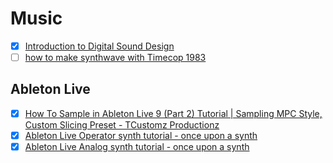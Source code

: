 # Music

  - [x] [Introduction to Digital Sound Design](https://www.class-central.com/course/coursera-introduction-to-digital-sound-design-506)
  - [ ] [how to make synthwave with Timecop 1983](https://www.youtube.com/watch?v=XFzUDCY-DgY)

## Ableton Live

  - [x] [How To Sample in Ableton Live 9 (Part 2) Tutorial | Sampling MPC Style, Custom Slicing Preset - TCustomz Productionz](https://www.youtube.com/watch?v=aheF-3z659M)
  - [x] [Ableton Live Operator synth tutorial - once upon a synth](https://www.youtube.com/watch?v=ngojWlvfahI)
  - [x] [Ableton Live Analog synth tutorial - once upon a synth](https://www.youtube.com/watch?v=3H0UhHnR95Y)
